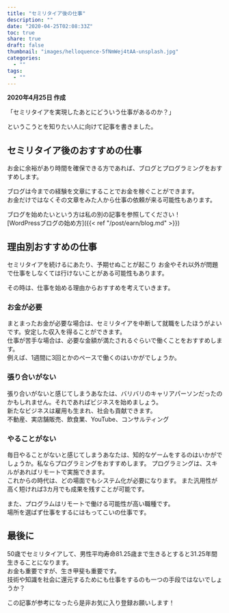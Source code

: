 ```yaml
---
title: "セミリタイア後の仕事"
description: ""
date: "2020-04-25T02:08:33Z"
toc: true
share: true
draft: false
thumbnail: "images/helloquence-5fNmWej4tAA-unsplash.jpg"
categories:
  - ""
tags:
  - ""
---
```


**2020年4月25日 作成**

「セミリタイアを実現したあとにどういう仕事があるのか？」

というこうとを知りたい人に向けて記事を書きました。

<!--more-->

## セミリタイア後のおすすめの仕事

お金に余裕があり時間を確保できる方であれば、ブログとプログラミングをおすすめします。

ブログは今までの経験を文章にすることでお金を稼ぐことができます。  
お金だけではなくその文章をみた人から仕事の依頼が来る可能性もあります。

ブログを始めたいという方は私の別の記事を参照してください！  
[WordPressブログの始め方]({{< ref "/post/earn/blog.md" >}})  

## 理由別おすすめの仕事

セミリタイアを続けるにあたり、予期せぬことが起こり
お金やそれ以外が問題で仕事をしなくては行けないことがある可能性もあります。

その時は、仕事を始める理由からおすすめを考えていきます。

### お金が必要

まとまったお金が必要な場合は、セミリタイアを中断して就職をしたほうがよいです。安定した収入を得ることができます。  
仕事が苦手な場合は、必要な金額が満たされるぐらいで働くことをおすすめします。  
例えば、1週間に3回とかのペースで働くのはいかがでしょうか。

### 張り合いがない

張り合いがないと感じてしまうあなたは、バリバリのキャリアパーソンだったのかもしれません。それであればビジネスを始めましょう。  
新たなビジネスは雇用も生まれ、社会も貢献できます。  
不動産、実店舗販売、飲食業、YouTube、コンサルティング

### やることがない

毎日やることがないと感じてしまうあなたは、知的なゲームをするのはいかがでしょうか。私ならプログラミングをおすすめします。
プログラミングは、スキルがあればリモートで実施できます。  
これからの時代は、どの場面でもシステム化が必要になります。
また汎用性が高く短ければ3カ月でも成果を残すことが可能です。

また、プログラムはリモートで働ける可能性が高い職種です。  
場所を選ばず仕事をするにはもってこいの仕事です。 

## 最後に

50歳でセミリタイアして、男性平均寿命81.25歳まで生きるとすると31.25年間生きることになります。  
お金も重要ですが、生き甲斐も重要です。  
技術や知識を社会に還元するためにも仕事をするのも一つの手段ではないでしょうか？  

この記事が参考になったら是非お気に入り登録お願いします！

